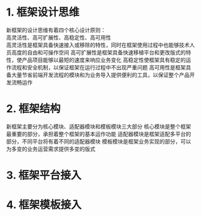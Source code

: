 # 1. 框架设计思维
新框架的设计思维有着四个核心设计原则：  
高灵活性、高可扩展性、高稳定性、高可用性  
高灵活性是框架具备快速接入或移除的特性，同时在框架使用过程中也能够技术人员高度的自由和可操作空间
高可扩展性是框架具备快速移植平台和更改版式的特性，使产品项目能够以最短的速度来响应业务变化
高稳定性使框架具有稳定的运作流程和安全机制，以保证框架在运行过程中不出现严重问题
高可用性是框架具备大量节省前端开发流程的模块和为业务导入提供便利的工具，以保证整个产品开发流畅运作
# 2. 框架结构
新框架主要分为核心模块、适配器模块和模板模块三大部分
核心模块是整个框架最重要的部分，承担着整个框架的基本运作功能
适配器模块是框架适配多平台的部分，不同平台将有着不同的适配器模块
模板模块是框架业务实现的部分，可以为多变的业务运营需求提供多变的版式
# 3. 框架平台接入
# 4. 框架模板接入